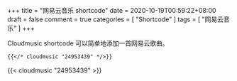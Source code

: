 +++
title = "网易云音乐 shortcode"
date = 2020-10-19T00:59:22+08:00
draft = false
comment = true
categories = [
  "Shortcode"
]
tags = [
  "网易云音乐"
]
+++

Cloudmusic shortcode 可以简单地添加一首网易云歌曲。

<!--more-->

```markdown
{{</* cloudmusic "24953439" */>}}
```

{{< cloudmusic "24953439" >}}

